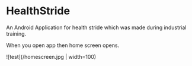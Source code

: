 # HealthStride
An Android Application for health stride which was made during industrial training.

When you open app then home screen opens.

![test](/homescreen.jpg | width=100)
